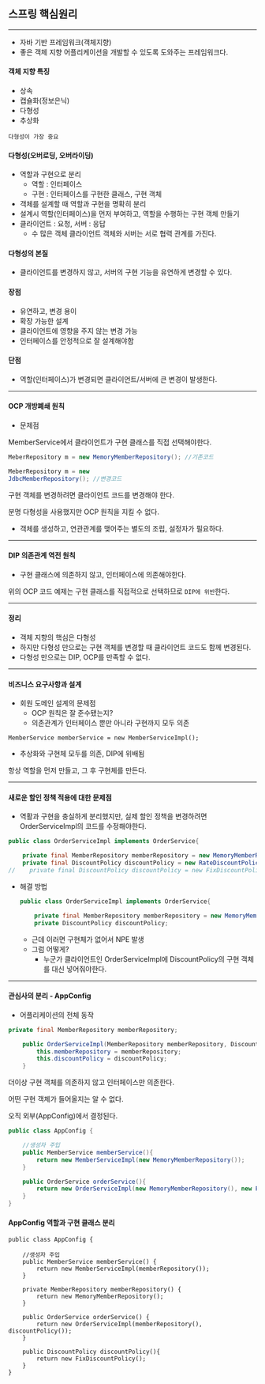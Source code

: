 ## 스프링 핵심원리

-----

- 자바 기반 프레임워크(객체지향)
- 좋은 객체 지향 어플리케이션을 개발할 수 있도록 도와주는 프레임워크다.



#### 객체 지향 특징

- 상속
- 캡슐화(정보은닉)
- 다형성
- 추상화



`다형성이 가장 중요`



#### 다형성(오버로딩, 오버라이딩)

- 역할과 구현으로 분리
  - 역할 : 인터페이스
  - 구현 : 인터페이스를 구현한 클래스, 구현 객체
- 객체를 설계할 때 역할과 구현을 명확히 분리
- 설계시 역할(인터페이스)을 먼저 부여하고, 역할을 수행하는 구현 객체 만들기
- 클라이언트 : 요청, 서버 : 응답
  - 수 많은 객체 클라이언트 객체와 서버는 서로 협력 관계를 가진다.



#### 다형성의 본질

- 클라이언트를 변경하지 않고, 서버의 구현 기능을 유연하게 변경할 수 있다.



#### 장점

- 유연하고, 변경 용이
- 확장 가능한 설계
- 클라이언트에 영향을 주지 않는 변경 가능
- 인터페이스를 안정적으로 잘 설계해야함



#### 단점

- 역할(인터페이스)가 변경되면 클라이언트/서버에 큰 변경이 발생한다.



----

#### OCP 개방폐쇄 원칙

- 문제점

MemberService에서 클라이언트가 구현 클래스를 직접 선택해야한다.

```java
MeberRepository m = new MemoryMemberRepository(); //기존코드

MeberRepository m = new
JdbcMemberRepository(); //변경코드
```

구현 객체를 변경하려면 클라이언트 코드를 변경해야 한다.

분명 다형성을 사용했지만 OCP 원칙을 지킬 수 없다.

- 객체를 생성하고, 연관관계를 맺어주는 별도의 조립, 설정자가 필요하다.



----

#### DIP 의존관계 역전 원칙

- 구현 클래스에 의존하지 않고, 인터페이스에 의존해야한다.

위의 OCP 코드 예제는 구현 클래스를 직접적으로 선택하므로 `DIP에 위반`한다.



----

#### 정리

- 객체 지향의 핵심은 다형성
- 하지만 다형성 만으로는 구현 객체를 변경할 때 클라이언트 코드도 함께 변경된다.
- 다형성 만으로는 DIP, OCP를 만족할 수 없다.



----

#### 비즈니스 요구사항과 설계



- 회원 도메인 설계의 문제점
  - OCP 원칙은 잘 준수됐는지?
  - 의존관계가 인터페이스 뿐만 아니라 구현까지 모두 의존



```
MemberService memberService = new MemberServiceImpl();
```

- 추상화와 구현체 모두를 의존, DIP에 위배됨



항상 역할을 먼저 만들고, 그 후 구현체를 만든다.

----

#### 새로운 할인 정책 적용에 대한 문제점

- 역활과 구현을 충실하게 분리했지만, 실제 할인 정책을 변경하려면 OrderServiceImpl의 코드를 수정해야한다.

```java
public class OrderServiceImpl implements OrderService{

    private final MemberRepository memberRepository = new MemoryMemberRepository();
    private final DiscountPolicy discountPolicy = new RateDiscountPolicy();
//    private final DiscountPolicy discountPolicy = new FixDiscountPolicy();
```



- 해결 방법

  ```java
  public class OrderServiceImpl implements OrderService{
  
      private final MemberRepository memberRepository = new MemoryMemberRepository();
      private DiscountPolicy discountPolicy;
  ```

  - 근데 이러면 구현체가 없어서 NPE 발생
  - 그럼 어떻게?
    - 누군가 클라이언트인 OrderServiceImpl에 DiscountPolicy의 구현 객체를 대신 넣어줘야한다.

----

#### 관심사의 분리 - AppConfig

- 어플리케이션의 전체 동작 



```java
private final MemberRepository memberRepository;

    public OrderServiceImpl(MemberRepository memberRepository, DiscountPolicy discountPolicy) {
        this.memberRepository = memberRepository;
        this.discountPolicy = discountPolicy;
    }
```

더이상 구현 객체를 의존하지 않고 인터페이스만 의존한다.

어떤 구현 객체가 들어올지는 알 수 없다.

오직 외부(AppConfig)에서 결정된다.

```java
public class AppConfig {

    //생성자 주입
    public MemberService memberService(){
        return new MemberServiceImpl(new MemoryMemberRepository());
    }

    public OrderService orderService(){
        return new OrderServiceImpl(new MemoryMemberRepository(), new FixDiscountPolicy());
    }
}

```



#### AppConfig 역할과 구현 클래스 분리

```
public class AppConfig {

    //생성자 주입
    public MemberService memberService() {
        return new MemberServiceImpl(memberRepository());
    }

    private MemberRepository memberRepository() {
        return new MemoryMemberRepository();
    }

    public OrderService orderService() {
        return new OrderServiceImpl(memberRepository(), discountPolicy());
    }
    
    public DiscountPolicy discountPolicy(){
        return new FixDiscountPolicy();
    }
}
```

